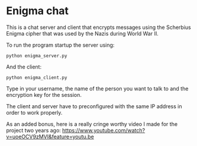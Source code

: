 # Enigma chat

This is a chat server and client that encrypts messages using the Scherbius Enigma cipher that was used by the Nazis during World War II.

To run the program startup the server using:
```
python enigma_server.py
```

And the client:
```
python enigma_client.py
```

Type in your username, the name of the person you want to talk to and the encryption key for the session.

The client and server have to preconfigured with the same IP address in order to work properly.

As an added bonus, here is a really cringe worthy video I made for the project two years ago: https://www.youtube.com/watch?v=uoeOCV9zMVI&feature=youtu.be
